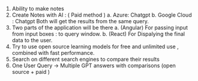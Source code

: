 1. Ability to make notes
2. Create Notes with AI : ( Paid method )
   a. Azure: Chatgpt
   b. Google Cloud : Chatgpt
   Both will get the results from the same query.
3. Two parts of the application will be there
   a. (Angular) For passing input from input boxes : to query window.
   b. (React) For Dispalying the final data to the user.
4. Try to use open source learning models for free and unlimited use , combined with fast performance.
5. Search on different search engines to compare their results
6. One User Query -> Multiple GPT answers with comparisons (open source + paid )
